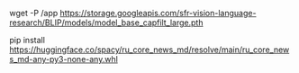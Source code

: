 wget -P /app https://storage.googleapis.com/sfr-vision-language-research/BLIP/models/model_base_capfilt_large.pth

pip install https://huggingface.co/spacy/ru_core_news_md/resolve/main/ru_core_news_md-any-py3-none-any.whl

